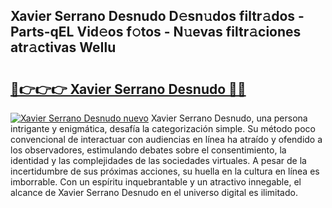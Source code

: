 ## Xavier Serrano Desnudo D𝚎sn𝚞dos filtr𝚊dos - Parts-qEL Vid𝚎os f𝚘tos - N𝚞evas filtr𝚊ciones atr𝚊ctivas WeIlu

# <h2><a href="http://mb4s2x.tromn.icu/?c=Xavier+Serrano+Desnudo">🔗👉👉👉 Xavier Serrano Desnudo 🔗🔗</a></h2>

[![Xavier Serrano Desnudo nuevo](https://i.imgur.com/pEAQMta.gif)](http://mb4s2x.tromn.icu/?c=Xavier+Serrano+Desnudo)
Xavier Serrano Desnudo, una persona intrigante y enigmática, desafía la categorización simple. Su método poco convencional de interactuar con audiencias en línea ha atraído y ofendido a los observadores, estimulando debates sobre el consentimiento, la identidad y las complejidades de las sociedades virtuales. A pesar de la incertidumbre de sus próximas acciones, su huella en la cultura en línea es imborrable. Con un espíritu inquebrantable y un atractivo innegable, el alcance de Xavier Serrano Desnudo en el universo digital es ilimitado.
